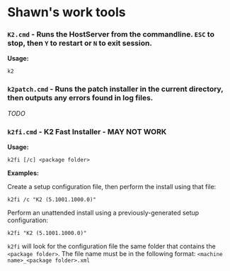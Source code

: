 Shawn's work tools
==================

### `K2.cmd` - Runs the HostServer from the commandline. `ESC` to stop, then `Y` to restart or `N` to exit session.

**Usage:**

```
k2
```

### `k2patch.cmd` - Runs the patch installer in the current directory, then outputs any errors found in log files.

_TODO_

### `k2fi.cmd` - K2 Fast Installer - MAY NOT WORK

**Usage:**

```
k2fi [/c] <package folder>
```

**Examples:**

Create a setup configuration file, then perform the install using that file:

```
k2fi /c "K2 (5.1001.1000.0)"
```

Perform an unattended install using a previously-generated setup configuration:

```
k2fi "K2 (5.1001.1000.0)"
```

`k2fi` will look for the configuration file the same folder that contains the `<package folder>`. The file name
must be in the following format: `<machine name>_<package folder>.xml`
